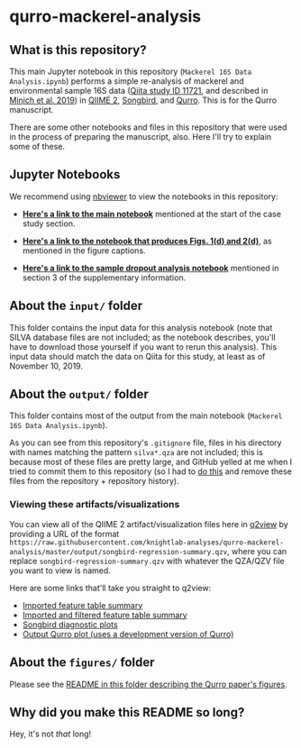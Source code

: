 # qurro-mackerel-analysis

## What is this repository?

This main Jupyter notebook in this repository (`Mackerel 16S Data Analysis.ipynb`)
performs a simple re-analysis of mackerel and environmental sample 16S data
([Qiita study ID 11721](https://qiita.ucsd.edu/study/description/11721),
and described in
[Minich et al. 2019](https://www.biorxiv.org/content/10.1101/721555v1)) in
[QIIME 2](https://qiime2.org/),
[Songbird](https://github.com/biocore/songbird/),
and [Qurro](https://github.com/biocore/qurro/). This is for the Qurro
manuscript.

There are some other notebooks and files in this repository that were used in
the process of preparing the manuscript, also. Here I'll try to explain some of
these.

## Jupyter Notebooks
We recommend using [nbviewer](https://nbviewer.jupyter.org/) to view the
notebooks in this repository:

- [**Here's a link to the main notebook**](https://nbviewer.jupyter.org/github/knightlab-analyses/qurro-mackerel-analysis/blob/master/Mackerel%2016S%20Data%20Analysis.ipynb) mentioned at the start of the case study section.

- [**Here's a link to the notebook that produces Figs. 1(d) and 2(d)**](https://nbviewer.jupyter.org/github/knightlab-analyses/qurro-mackerel-analysis/blob/master/figures/ProduceLogRatioToEstAgeRegressions.ipynb), as mentioned in the figure captions.

- [**Here's a link to the sample dropout analysis notebook**](https://nbviewer.jupyter.org/github/knightlab-analyses/qurro-mackerel-analysis/blob/master/SampleDropoutAnalysis.ipynb) mentioned in section 3 of the supplementary information.

## About the `input/` folder
This folder contains the input data for this analysis notebook (note that SILVA
database files are not included; as the notebook describes, you'll have to
download those yourself if you want to rerun this analysis). This input data
should match the data on Qiita for this study, at least as of November 10,
2019.

## About the `output/` folder
This folder contains most of the output from the main notebook
(`Mackerel 16S Data Analysis.ipynb`).

As you can see from this repository's `.gitignore` file, files in his directory
with names matching the pattern `silva*.qza` are not included; this is because
most of these files are pretty large, and GitHub yelled at me when I tried to
commit them to this repository (so I had to
[do this](https://help.github.com/en/github/managing-large-files/removing-files-from-a-repositorys-history)
and remove these files from the repository + repository history).

### Viewing these artifacts/visualizations
You can view all of the QIIME 2 artifact/visualization files here in
[q2view](https://view.qiime2.org/) by providing a URL of the format
`https://raw.githubusercontent.com/knightlab-analyses/qurro-mackerel-analysis/master/output/songbird-regression-summary.qzv`,
where you can replace `songbird-regression-summary.qzv` with whatever the QZA/QZV file you want to view is named.

Here are some links that'll take you straight to q2view:

 - [Imported feature table summary](https://view.qiime2.org/visualization/?src=https%3A%2F%2Fraw.githubusercontent.com%2Fknightlab-analyses%2Fqurro-mackerel-analysis%2Fmaster%2Foutput%2Ftable-unfiltered-summary.qzv)
 - [Imported and filtered feature table summary](https://view.qiime2.org/visualization/?src=https%3A%2F%2Fraw.githubusercontent.com%2Fknightlab-analyses%2Fqurro-mackerel-analysis%2Fmaster%2Foutput%2Ftable-summary.qzv)
 - [Songbird diagnostic plots](https://view.qiime2.org/visualization/?src=https%3A%2F%2Fraw.githubusercontent.com%2Fknightlab-analyses%2Fqurro-mackerel-analysis%2Fmaster%2Foutput%2Fsongbird-regression-summary.qzv)
 - [Output Qurro plot (uses a development version of Qurro)](https://view.qiime2.org/visualization/?src=https%3A%2F%2Fraw.githubusercontent.com%2Fknightlab-analyses%2Fqurro-mackerel-analysis%2Fmaster%2Foutput%2Fqurro-plot.qzv)

## About the `figures/` folder
Please see the [README in this folder describing the Qurro paper's figures](https://github.com/knightlab-analyses/qurro-mackerel-analysis/tree/master/figures).

## Why did you make this README so long?
Hey, it's not *that* long!
